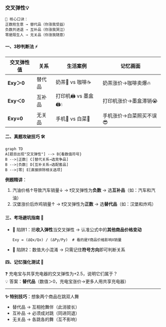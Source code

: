 ### 交叉弹性💡

```
🌟 核心口诀：
正数抢生意 → 替代品（你涨我受益）
负数共进退 → 互补品（你涨我哭泣）
零是陌生人 → 无关品（你涨我随意）
```

#### 一、3秒判断法 ⚡
| 交叉弹性值 | 关系   | 生活案例                | 记忆画面                 |
|------------|--------|-------------------------|--------------------------|
| **Exy＞0** | 替代品 | 奶茶🥤 vs 咖啡☕         | 奶茶涨价→咖啡卖爆🔥       |
| **Exy＜0** | 互补品 | 打印机🖨️ vs 墨盒🖨️💧   | 打印机涨价→墨盒滞销😭    |
| **Exy=0**  | 无关品 | 手机📱 vs 白菜🥬         | 手机涨价→白菜照买不误😎  |

#### 二、真题攻破技巧 🛠️
```mermaid
graph TD
A[题目出现"交叉弹性"] --> B{看数值符号}
B -->|正数| C[替代关系→选竞争品]
B -->|负数| D[互补关系→选配套品]
B -->|零| E[直接排除相关选项]
```

**例题精讲**：
1. 汽油价格↑导致汽车销量↓ → ❗交叉弹性为**负数** → 选**互补品**（如：汽车和汽油）
2. 汉堡涨价后炸鸡销量↑ → ❗交叉弹性为**正数** → 选**替代品**（如：汉堡和炸鸡）

#### 三、考场避坑指南 🚫
- 🚨 陷阱1：把**收入弹性**当交叉弹性 → 认准公式中的**其他商品价格变动**
  ```数学公式
  Exy = (ΔQx/Qx) / (ΔPy/Py)  # 看的是Y商品价格影响X销量
  ```
- 🚨 陷阱2：数值大小混淆 → 只需记住**符号方向**即可判断关系

#### 四、记忆强化测试 🧠
❓ 充电宝与共享充电器的交叉弹性为+2.5，说明它们属于？  
💡 答案：**替代品**（数值＞0，充电宝涨价→更多人用共享充电器）  

---

**✨ 特别技巧**：想象两个商品在跳双人舞  
- 替代品 → 互相抢舞伴（此消彼长）  
- 互补品 → 必须成对跳（同进同退）  
- 无关品 → 各跳各的舞（互不影响）
